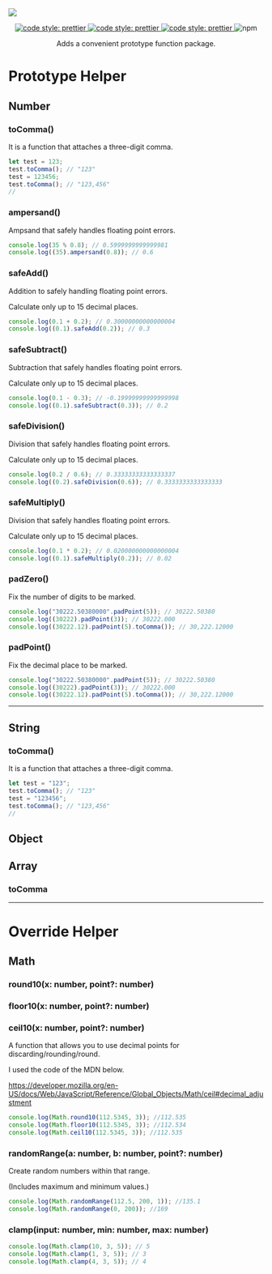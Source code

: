 <img src="https://capsule-render.vercel.app/api?type=waving&color=343a40&height=210&section=header&text=Typescript Prototype Helper&fontSize=50&fontAlignY=35&fontColor=adb5bd" />
<!-- <h1 align="center">Typescript Prototype Helper</h1> -->

<p align="center">
 <a href="https://github.com/prettier/prettier">
    <img alt="code style: prettier" src="https://img.shields.io/badge/code_style-prettier-ff69b4.svg?style=for-the-badge">
  </a>
 <a href="https://www.npmjs.com/package/prototype-helper">
    <img alt="code style: prettier" src="https://img.shields.io/npm/v/prototype-helper.svg?style=for-the-badge">
  </a>
 <a href="https://github.com/k22pr/prototype-helper/blob/master/LICENSE">
    <img alt="code style: prettier" src="https://img.shields.io/github/license/mashape/apistatus.svg?style=for-the-badge">
  </a>
  <img alt="npm" src="https://img.shields.io/npm/dm/prototype-helper?style=for-the-badge">
  <!-- <img alt="AppVeyor tests (compact)" src="https://img.shields.io/appveyor/tests/k22pr/prototype-helper?compact_message&style=for-the-badge"> -->
  
</p>
<p align="center">
Adds a convenient prototype function package.
</p>

# Prototype Helper

## Number

### toComma()

It is a function that attaches a three-digit comma.

```ts
let test = 123;
test.toComma(); // "123"
test = 123456;
test.toComma(); // "123,456"
//
```

### ampersand()

Ampsand that safely handles floating point errors.

```ts
console.log(35 % 0.8); // 0.5999999999999981
console.log((35).ampersand(0.8)); // 0.6
```

### safeAdd()

Addition to safely handling floating point errors.

Calculate only up to 15 decimal places.

```ts
console.log(0.1 + 0.2); // 0.30000000000000004
console.log((0.1).safeAdd(0.2)); // 0.3
```

### safeSubtract()

Subtraction that safely handles floating point errors.

Calculate only up to 15 decimal places.

```ts
console.log(0.1 - 0.3); // -0.19999999999999998
console.log((0.1).safeSubtract(0.3)); // 0.2
```

### safeDivision()

Division that safely handles floating point errors.

Calculate only up to 15 decimal places.

```ts
console.log(0.2 / 0.6); // 0.33333333333333337
console.log((0.2).safeDivision(0.6)); // 0.3333333333333333
```

### safeMultiply()

Division that safely handles floating point errors.

Calculate only up to 15 decimal places.

```ts
console.log(0.1 * 0.2); // 0.020000000000000004
console.log((0.1).safeMultiply(0.2)); // 0.02
```

### padZero()

Fix the number of digits to be marked.

```ts
console.log("30222.50380000".padPoint(5)); // 30222.50380
console.log((30222).padPoint(3)); // 30222.000
console.log((30222.12).padPoint(5).toComma()); // 30,222.12000
```

### padPoint()

Fix the decimal place to be marked.

```ts
console.log("30222.50380000".padPoint(5)); // 30222.50380
console.log((30222).padPoint(3)); // 30222.000
console.log((30222.12).padPoint(5).toComma()); // 30,222.12000
```

---

## String

### toComma()

It is a function that attaches a three-digit comma.

```ts
let test = "123";
test.toComma(); // "123"
test = "123456";
test.toComma(); // "123,456"
//
```

## Object

## Array

### toComma

---

# Override Helper

## Math

### round10(x: number, point?: number)

### floor10(x: number, point?: number)

### ceil10(x: number, point?: number)

A function that allows you to use decimal points for discarding/rounding/round.

I used the code of the MDN below.

https://developer.mozilla.org/en-US/docs/Web/JavaScript/Reference/Global_Objects/Math/ceil#decimal_adjustment

```ts
console.log(Math.round10(112.5345, 3)); //112.535
console.log(Math.floor10(112.5345, 3)); //112.534
console.log(Math.ceil10(112.5345, 3)); //112.535
```

### randomRange(a: number, b: number, point?: number)

Create random numbers within that range.

(Includes maximum and minimum values.)

```ts
console.log(Math.randomRange(112.5, 200, 1)); //135.1
console.log(Math.randomRange(0, 200)); //169
```

### clamp(input: number, min: number, max: number)

```ts
console.log(Math.clamp(10, 3, 5)); // 5
console.log(Math.clamp(1, 3, 5)); // 3
console.log(Math.clamp(4, 3, 5)); // 4
```
